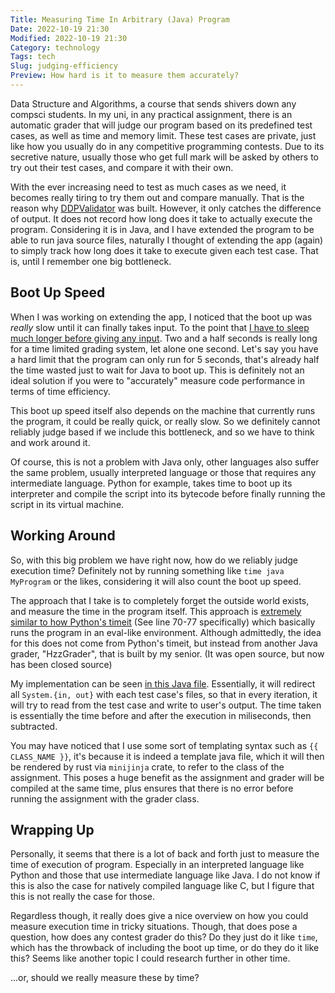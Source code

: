```yaml
---
Title: Measuring Time In Arbitrary (Java) Program
Date: 2022-10-19 21:30
Modified: 2022-10-19 21:30
Category: technology
Tags: tech
Slug: judging-efficiency
Preview: How hard is it to measure them accurately?
---
```


Data Structure and Algorithms, a course that sends shivers down any compsci students. In my uni, in any practical assignment, there is an automatic grader that will judge our program based on its predefined test cases, as well as time and memory limit. These test cases are private, just like how you usually do in any competitive programming contests. Due to its secretive nature, usually those who get full mark will be asked by others to try out their test cases, and compare it with their own.

With the ever increasing need to test as much cases as we need, it becomes really tiring to try them out and compare manually. That is the reason why [DDPValidator](https://github.com/rorre/DDPValidator) was built. However, it only catches the difference of output. It does not record how long does it take to actually execute the program. Considering it is in Java, and I have extended the program to be able to run java source files, naturally I thought of extending the app (again) to simply track how long does it take to execute given each test case. That is, until I remember one big bottleneck.

## Boot Up Speed

When I was working on extending the app, I noticed that the boot up was _really_ slow until it can finally takes input. To the point that [I have to sleep much longer before giving any input](https://github.com/rorre/DDPValidator/commit/978bbc629f74ce2af110a21f4d70a306b06a8c47). Two and a half seconds is really long for a time limited grading system, let alone one second. Let's say you have a hard limit that the program can only run for 5 seconds, that's already half the time wasted just to wait for Java to boot up. This is definitely not an ideal solution if you were to "accurately" measure code performance in terms of time efficiency.

This boot up speed itself also depends on the machine that currently runs the program, it could be really quick, or really slow. So we definitely cannot reliably judge based if we include this bottleneck, and so we have to think and work around it.

Of course, this is not a problem with Java only, other languages also suffer the same problem, usually interpreted language or those that requires any intermediate language. Python for example, takes time to boot up its interpreter and compile the script into its bytecode before finally running the script in its virtual machine.

## Working Around

So, with this big problem we have right now, how do we reliably judge execution time? Definitely not by running something like `time java MyProgram` or the likes, considering it will also count the boot up speed.

The approach that I take is to completely forget the outside world exists, and measure the time in the program itself. This approach is [extremely similar to how Python's timeit](https://github.com/python/cpython/blob/main/Lib/timeit.py) (See line 70-77 specifically) which basically runs the program in an eval-like environment. Although admittedly, the idea for this does not come from Python's timeit, but instead from another Java grader, "HzzGrader", that is built by my senior. (It was open source, but now has been closed source)

My implementation can be seen [in this Java file](https://github.com/rorre/RenGrader/blob/main/src-tauri/java/RenGrader.java). Essentially, it will redirect all `System.{in, out}` with each test case's files, so that in every iteration, it will try to read from the test case and write to user's output. The time taken is essentially the time before and after the execution in miliseconds, then subtracted.

You may have noticed that I use some sort of templating syntax such as `{{ CLASS_NAME }}`, it's because it is indeed a template java file, which it will then be rendered by rust via `minijinja` crate, to refer to the class of the assignment. This poses a huge benefit as the assignment and grader will be compiled at the same time, plus ensures that there is no error before running the assignment with the grader class.

## Wrapping Up

Personally, it seems that there is a lot of back and forth just to measure the time of execution of program. Especially in an interpreted language like Python and those that use intermediate language like Java. I do not know if this is also the case for natively compiled language like C, but I figure that this is not really the case for those.

Regardless though, it really does give a nice overview on how you could measure execution time in tricky situations. Though, that does pose a question, how does any contest grader do this? Do they just do it like `time`, which has the throwback of including the boot up time, or do they do it like this? Seems like another topic I could research further in other time.

...or, should we really measure these by time?
